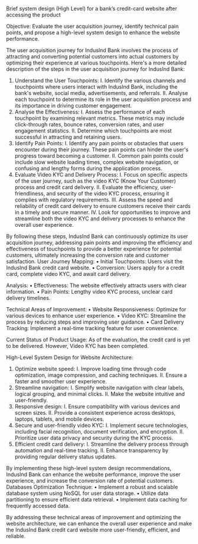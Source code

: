 Brief system design (High Level) for a bank’s credit-card website after accessing the product

Objective: Evaluate the user acquisition journey, identify technical pain points, and propose a high-level system design to enhance the website performance.

The user acquisition journey for IndusInd Bank involves the process of attracting and converting potential customers into actual customers by optimizing their experience at various touchpoints. Here's a more detailed description of the steps in the user acquisition journey for IndusInd Bank:

1. Understand the User Touchpoints:
I.	Identify the various channels and touchpoints where users interact with IndusInd Bank, including the bank's website, social media, advertisements, and referrals.
II.	Analyse each touchpoint to determine its role in the user acquisition process and its importance in driving customer engagement.
2. Analyse the Effectiveness:
I.	Assess the performance of each touchpoint by examining relevant metrics. These metrics may include click-through rates, bounce rates, conversion rates, and user engagement statistics.
II.	Determine which touchpoints are most successful in attracting and retaining users.
3. Identify Pain Points:
I.	Identify any pain points or obstacles that users encounter during their journey. These pain points can hinder the user's progress toward becoming a customer.
II.	Common pain points could include slow website loading times, complex website navigation, or confusing and lengthy forms during the application process.
4. Evaluate Video KYC and Delivery Process:
I.	Focus on specific aspects of the user journey, such as the video KYC (Know Your Customer) process and credit card delivery.
II.	 Evaluate the efficiency, user-friendliness, and security of the video KYC process, ensuring it complies with regulatory requirements.
III.	Assess the speed and reliability of credit card delivery to ensure customers receive their cards in a timely and secure manner.
IV.	Look for opportunities to improve and streamline both the video KYC and delivery processes to enhance the overall user experience.

By following these steps, IndusInd Bank can continuously optimize its user acquisition journey, addressing pain points and improving the efficiency and effectiveness of touchpoints to provide a better experience for potential customers, ultimately increasing the conversion rate and customer satisfaction.
User Journey Mapping:
•	Initial Touchpoints: Users visit the IndusInd Bank credit card website.
•	Conversion: Users apply for a credit card, complete video KYC, and await card delivery.

Analysis:
•	Effectiveness: The website effectively attracts users with clear information.
•	Pain Points: Lengthy video KYC process, unclear card delivery timelines.

Technical Areas of Improvement:
•	Website Responsiveness: Optimize for various devices to enhance user experience.
•	Video KYC: Streamline the process by reducing steps and improving user guidance.
•	Card Delivery Tracking: Implement a real-time tracking feature for user convenience.

Current Status of Product Usage:
As of the evaluation, the credit card is yet to be delivered. However, Video KYC has been completed.

High-Level System Design for Website Architecture:
1.	Optimize website speed: 
I.	Improve loading time through code optimization, image compression, and caching techniques.
II.	Ensure a faster and smoother user experience.
2.	Streamline navigation: 
I.	Simplify website navigation with clear labels, logical grouping, and minimal clicks.
II.	Make the website intuitive and user-friendly.
3.	Responsive design: 
I.	Ensure compatibility with various devices and screen sizes.
II.	Provide a consistent experience across desktops, laptops, tablets, and mobile devices.
4.	Secure and user-friendly video KYC: 
I.	Implement secure technologies, including facial recognition, document verification, and encryption.
II.	Prioritize user data privacy and security during the KYC process.
5.	Efficient credit card delivery: 
I.	Streamline the delivery process through automation and real-time tracking.
II.	Enhance transparency by providing regular delivery status updates.

By implementing these high-level system design recommendations, IndusInd Bank can enhance the website performance, improve the user experience, and increase the conversion rate of potential customers.
Databases Optimization Technique:
•	Implement a robust and scalable database system using NoSQL for user data storage.
•	Utilize data partitioning to ensure efficient data retrieval.
•	Implement data caching for frequently accessed data.

By addressing these technical areas of improvement and optimizing the website architecture, we can enhance the overall user experience and make the IndusInd Bank credit card website more user-friendly, efficient, and reliable.
